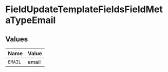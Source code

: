 # FieldUpdateTemplateFieldsFieldMetaTypeEmail


## Values

| Name    | Value   |
| ------- | ------- |
| `EMAIL` | email   |